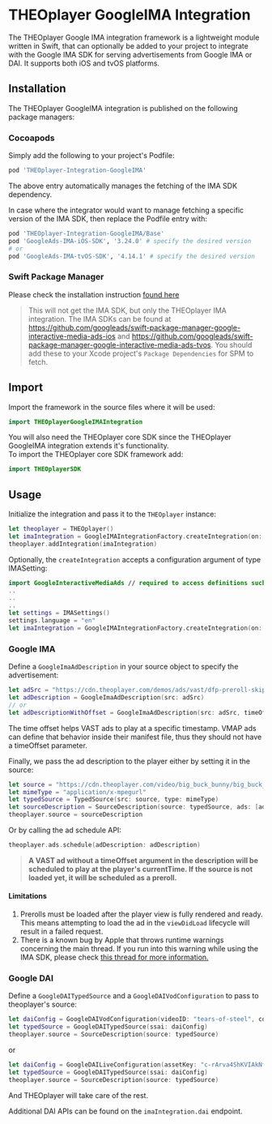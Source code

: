 # THEOplayer GoogleIMA Integration

The THEOplayer Google IMA integration framework is a lightweight module written in Swift, that can optionally be added to your project to integrate with the Google IMA SDK for serving advertisements from Google IMA or DAI. It supports both iOS and tvOS platforms.

## Installation

The THEOplayer GoogleIMA integration is published on the following package managers:

### Cocoapods

Simply add the following to your project's Podfile:

```ruby
pod 'THEOplayer-Integration-GoogleIMA'
```

The above entry automatically manages the fetching of the IMA SDK dependency.

In case where the integrator would want to manage fetching a specific version of the IMA SDK, then replace the Podfile entry with:

```ruby
pod 'THEOplayer-Integration-GoogleIMA/Base'
pod 'GoogleAds-IMA-iOS-SDK', '3.24.0' # specify the desired version
# or
pod 'GoogleAds-IMA-tvOS-SDK', '4.14.1' # specify the desired version
```

### Swift Package Manager

Please check the installation instruction [found here](../../README.md#Installation)

> This will not get the IMA SDK, but only the THEOplayer IMA integration. The IMA SDKs can be found at https://github.com/googleads/swift-package-manager-google-interactive-media-ads-ios and https://github.com/googleads/swift-package-manager-google-interactive-media-ads-tvos. You should add these to your Xcode project's `Package Dependencies` for SPM to fetch.

## Import

Import the framework in the source files where it will be used:

```swift
import THEOplayerGoogleIMAIntegration
```

You will also need the THEOplayer core SDK since the THEOplayer GoogleIMA integration extends it's functionality.
<br/>To import the THEOplayer core SDK framework add:


```swift
import THEOplayerSDK
```

## Usage

Initialize the integration and pass it to the `THEOplayer` instance:

```swift
let theoplayer = THEOplayer()
let imaIntegration = GoogleIMAIntegrationFactory.createIntegration(on: theoplayer)
theoplayer.addIntegration(imaIntegration)
```

Optionally, the `createIntegration` accepts a configuration argument of type IMASetting:

```swift
import GoogleInteractiveMediaAds // required to access definitions such as `IMASettings`
..
..
..
let settings = IMASettings()
settings.language = "en"
let imaIntegration = GoogleIMAIntegrationFactory.createIntegration(on: theoplayer, with: settings)
```

### Google IMA

Define a `GoogleImaAdDescription` in your source object to specify the advertisement:

```swift
let adSrc = "https://cdn.theoplayer.com/demos/ads/vast/dfp-preroll-skip-5s.xml"
let adDescription = GoogleImaAdDescription(src: adSrc)
// or
let adDescriptionWithOffset = GoogleImaAdDescription(src: adSrc, timeOffset: "10")
```

The time offset helps VAST ads to play at a specific timestamp. VMAP ads can define that behavior inside their manifest file, thus they should not have a timeOffset parameter.

Finally, we pass the ad description to the player either by setting it in the source:

```swift
let source = "https://cdn.theoplayer.com/video/big_buck_bunny/big_buck_bunny.m3u8"
let mimeType = "application/x-mpegurl"
let typedSource = TypedSource(src: source, type: mimeType)
let sourceDescription = SourceDescription(source: typedSource, ads: [adDescription])
theoplayer.source = sourceDescription
```

Or by calling the ad schedule API:

```swift
theoplayer.ads.schedule(adDescription: adDescription)
```

> **A VAST ad without a timeOffset argument in the description will be scheduled to play at the player's currentTime. If the source is not loaded yet, it will be scheduled as a preroll.**

#### Limitations

1. Prerolls must be loaded after the player view is fully rendered and ready. This means attempting to load the ad in the `viewDidLoad` lifecycle will result in a failed request.
2. There is a known bug by Apple that throws runtime warnings concerning the main thread. If you run into this warning while using the IMA SDK, please check [this thread for more information.](https://developer.apple.com/forums/thread/714467?answerId=734799022#734799022)

### Google DAI

Define a `GoogleDAITypedSource` and a `GoogleDAIVodConfiguration` to pass to theoplayer's source:

```swift
let daiConfig = GoogleDAIVodConfiguration(videoID: "tears-of-steel", contentSourceID: "2548831", apiKey: "", authToken: nil, streamActivityMonitorID: nil, adTagParameters: nil)
let typedSource = GoogleDAITypedSource(ssai: daiConfig)
theoplayer.source = SourceDescription(source: typedSource)
```

or

```swift
let daiConfig = GoogleDAILiveConfiguration(assetKey: "c-rArva4ShKVIAkNfy6HUQ", apiKey: "", authToken: nil, streamActivityMonitorID: nil, adTagParameters: nil)
let typedSource = GoogleDAITypedSource(ssai: daiConfig)
theoplayer.source = SourceDescription(source: typedSource)
```

And THEOplayer will take care of the rest.

Additional DAI APIs can be found on the `imaIntegration.dai` endpoint.